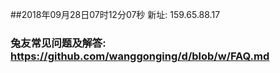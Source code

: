 ##2018年09月28日07时12分07秒 新址: 159.65.88.17
### 兔友常见问题及解答: https://github.com/wanggonging/d/blob/w/FAQ.md

